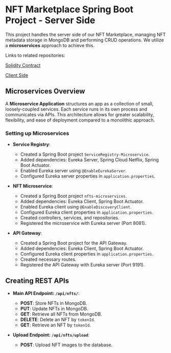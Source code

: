 # NFT Marketplace Spring Boot Project - Server Side

This project handles the server side of our NFT Marketplace, managing NFT metadata storage in MongoDB and performing CRUD operations. We utilize a **microservices** approach to achieve this.

Links to related repositories:

[Solidity Contract](https://github.com/najlae01/monsters-collection)

[Client Side](https://github.com/najlae01/nftmarketplace-client)

## Microservices Overview

A **Microservice Application** structures an app as a collection of small, loosely-coupled services. Each service runs in its own process and communicates via APIs. This architecture allows for greater scalability, flexibility, and ease of deployment compared to a monolithic approach.

### Setting up Microservices

- **Service Registry**:

  - Created a Spring Boot project `ServiceRegistry-Microservice`.
  - Added dependencies: Eureka Server, Spring Cloud Netflix, Spring Boot Actuator.
  - Enabled Eureka server using `@EnableEurekaServer`.
  - Configured Eureka server properties in `application.properties`.

- **NFT Microservice**:

  - Created a Spring Boot project `nfts-microservices`.
  - Added dependencies: Eureka Client, Spring Boot Actuator.
  - Enabled Eureka client using `@EnableDiscoveryClient`.
  - Configured Eureka client properties in `application.properties`.
  - Created controllers, services, and repositories.
  - Registered the microservice with Eureka server (Port 8081).

- **API Gateway**:
  - Created a Spring Boot project for the API Gateway.
  - Added dependencies: Eureka Client, Spring Boot Actuator.
  - Configured Eureka client properties in `application.properties`.
  - Created necessary routes.
  - Registered the API Gateway with Eureka server (Port 9191).

## Creating REST APIs

- **Main API Endpoint: `/api/nfts/`**:

  - **POST**: Store NFTs in MongoDB.
  - **PUT**: Update NFTs in MongoDB.
  - **GET**: Retrieve all NFTs from MongoDB.
  - **DELETE**: Delete an NFT by `tokenId`.
  - **GET**: Retrieve an NFT by `tokenId`.

- **Upload Endpoint: `/api/nfts/upload`**:
  - **POST**: Upload NFT images to the database.
